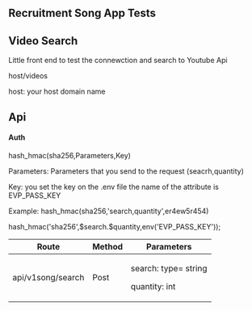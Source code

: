 ## Recruitment Song App Tests

<h2>Video Search</h2>

<p>Little front end to test the connewction and search to Youtube Api</p>
<p>host/videos </p>
<p>host: your host domain name</span></p>


<h2>Api</h2>

<h4>Auth</h4>

<p>hash_hmac(sha256,Parameters,Key)</p>
<p>Parameters:
    <span>Parameters that you send to the request (seacrh,quantity)</span>
</p>
<p>Key: 
    <span>you set the key on the .env file the name of the attribute is EVP_PASS_KEY</span>
</p>
<p>Example:
hash_hmac(sha256,'search,quantity',er4ew5r454)
</p>
<p>hash_hmac('sha256',$search.$quantity,env('EVP_PASS_KEY'));</p>


<table>
    <thead>
        <tr>
            <th>Route</th>
            <th>Method</th>
            <th>Parameters</th>
        </tr>
    </thead>
    <tbody>
        <tr>
            <td>api/v1song/search</td>
            <td>Post</td>
            <td>
                <p>search: <span>type= string</span></p>
                <p>quantity: <span>int </span></p>
            </td>
        </tr>
    </tbody>
</table>
